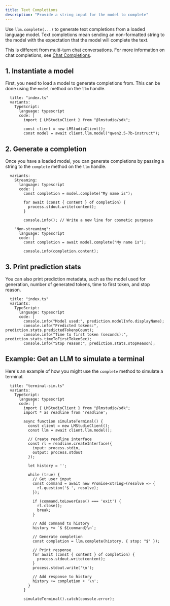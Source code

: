 ```yaml
---
title: Text Completions
description: "Provide a string input for the model to complete"
---
```


Use `llm.complete(...)` to generate text completions from a loaded language model. Text completions mean sending an non-formatted string to the model with the expectation that the model will complete the text.

This is different from multi-turn chat conversations. For more information on chat completions, see [Chat Completions](./chat-completion).

## 1. Instantiate a model

First, you need to load a model to generate completions from. This can be done using the `model` method on the `llm` handle.

```lms_code_snippet
  title: "index.ts"
  variants:
    TypeScript:
      language: typescript
      code: |
        import { LMStudioClient } from "@lmstudio/sdk";

        const client = new LMStudioClient();
        const model = await client.llm.model("qwen2.5-7b-instruct");
```

## 2. Generate a completion

Once you have a loaded model, you can generate completions by passing a string to the `complete` method on the `llm` handle.

```lms_code_snippet
  variants:
    Streaming:
      language: typescript
      code: |
        const completion = model.complete("My name is");

        for await (const { content } of completion) {
          process.stdout.write(content);
        }

        console.info(); // Write a new line for cosmetic purposes

    "Non-streaming":
      language: typescript
      code: |
        const completion = await model.complete("My name is");

        console.info(completion.content);
```

## 3. Print prediction stats

You can also print prediction metadata, such as the model used for generation, number of generated tokens, time to first token, and stop reason.

```lms_code_snippet
  title: "index.ts"
  variants:
    TypeScript:
      language: typescript
      code: |
        console.info("Model used:", prediction.modelInfo.displayName);
        console.info("Predicted tokens:", prediction.stats.predictedTokensCount);
        console.info("Time to first token (seconds):", prediction.stats.timeToFirstTokenSec);
        console.info("Stop reason:", prediction.stats.stopReason);
```

## Example: Get an LLM to simulate a terminal

Here's an example of how you might use the `complete` method to simulate a terminal.

```lms_code_snippet
  title: "terminal-sim.ts"
  variants:
    TypeScript:
      language: typescript
      code: |
        import { LMStudioClient } from "@lmstudio/sdk";
        import * as readline from 'readline';

        async function simulateTerminal() {
          const client = new LMStudioClient();
          const llm = await client.llm.model();

          // Create readline interface
          const rl = readline.createInterface({
            input: process.stdin,
            output: process.stdout
          });

          let history = '';

          while (true) {
            // Get user input
            const command = await new Promise<string>(resolve => {
              rl.question('$ ', resolve);
            });

            if (command.toLowerCase() === 'exit') {
              rl.close();
              break;
            }

            // Add command to history
            history += `$ ${command}\n`;

            // Generate completion
            const completion = llm.complete(history, { stop: "$" });

            // Print response
            for await (const { content } of completion) {
              process.stdout.write(content);
            }
            process.stdout.write('\n');

            // Add response to history
            history += completion + '\n';
          }
        }

        simulateTerminal().catch(console.error);
```

<!-- ## Advanced Usage

### Prediction metadata

Prediction responses are really returned as `PredictionResult` objects that contain additional dot-accessible metadata about the inference request.
This entails info about the model used, the configuration with which it was loaded, and the configuration for this particular prediction. It also provides
inference statistics like stop reason, time to first token, tokens per second, and number of generated tokens.

Please consult your specific SDK to see exact syntax.

### Progress callbacks

TODO: TS has onFirstToken callback which Python does not

Long prompts will often take a long time to first token, i.e. it takes the model a long time to process your prompt.
If you want to get updates on the progress of this process, you can provide a float callback to `complete`
that receives a float from 0.0-1.0 representing prompt processing progress.

```lms_code_snippet
  variants:
    Python:
      language: python
      code: |
        import lmstudio as lm

        llm = lm.llm()

        completion = llm.complete(
            "My name is",
            on_progress: lambda progress: print(f"{progress*100}% complete")
        )

    Python (with scoped resources):
      language: python
      code: |
        import lmstudio

        with lmstudio.Client() as client:
            llm = client.llm.model()

            completion = llm.complete(
                "My name is",
                on_progress: lambda progress: print(f"{progress*100}% processed")
            )

    TypeScript:
      language: typescript
      code: |
        import { LMStudioClient } from "@lmstudio/sdk";

        const client = new LMStudioClient();
        const llm = await client.llm.model();

        const prediction = llm.complete(
          "My name is",
          {onPromptProcessingProgress: (progress) => process.stdout.write(`${progress*100}% processed`)});
```

### Prediction configuration

You can also specify the same prediction configuration options as you could in the
in-app chat window sidebar. Please consult your specific SDK to see exact syntax. -->
